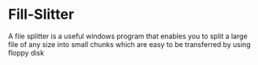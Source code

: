 # Fill-Slitter
A file splitter is a useful windows program that enables you to split a large file of any size into small chunks which are easy to be transferred by using floppy disk
